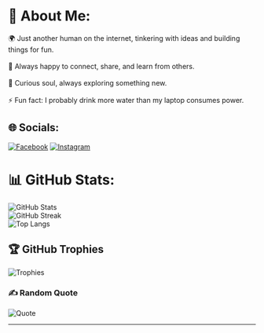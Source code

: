 # 💫 About Me:
🌍 Just another human on the internet, tinkering with ideas and building things for fun.<br><br>
🤝 Always happy to connect, share, and learn from others.<br><br>
🌱 Curious soul, always exploring something new.<br><br>
⚡ Fun fact: I probably drink more water than my laptop consumes power.  

## 🌐 Socials:
[![Facebook](https://img.shields.io/badge/Facebook-%231877F2.svg?logo=Facebook&logoColor=white)](https://facebook.com/Ntureyc) 
[![Instagram](https://img.shields.io/badge/Instagram-%23E4405F.svg?logo=Instagram&logoColor=white)](https://instagram.com/ntureyc.xyz)

# 📊 GitHub Stats:
![GitHub Stats](https://github-readme-stats.vercel.app/api?username=Ntureyc&theme=github_dark&hide_border=false&include_all_commits=false&count_private=false)<br/>
![GitHub Streak](https://github-readme-streak-stats.herokuapp.com/?user=Ntureyc&theme=github_dark&hide_border=false)<br/>
![Top Langs](https://github-readme-stats.vercel.app/api/top-langs/?username=Ntureyc&theme=github_dark&hide_border=false&include_all_commits=false&count_private=false&layout=compact)

## 🏆 GitHub Trophies
![Trophies](https://github-profile-trophy.vercel.app/?username=Ntureyc&theme=dracula&no-frame=false&no-bg=true&margin-w=4)

### ✍️ Random Quote
![Quote](https://quotes-github-readme.vercel.app/api?type=horizontal&theme=merko)

---

